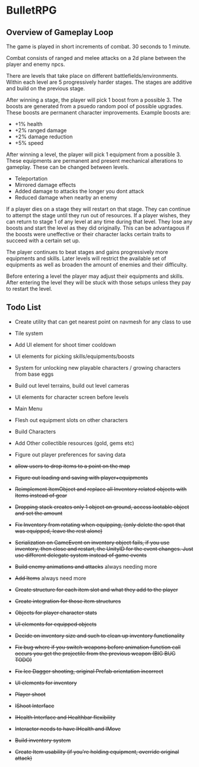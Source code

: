 # BulletRPG

## Overview of Gameplay Loop

The game is played in short increments of combat. 30 seconds to 1 minute.

Combat consists of ranged and melee attacks on a 2d plane between the player and enemy npcs.

There are levels that take place on different battlefields/environments. Within each level are 5 progressively harder stages. The stages are additive and build on the previous stage.

After winning a stage, the player will pick 1 boost from a possible 3. The boosts are generated from a psuedo random pool of possible upgrades. These boosts are permanent character improvements. Example boosts are:

- +1% health
- +2% ranged damage
- +2% damage reduction
- +5% speed

After winning a level, the player will pick 1 equipment from a possible 3. These equipments are permanent and present mechanical alterations to gameplay. These can be changed between levels.

- Teleportation
- Mirrored damage effects
- Added damage to attacks the longer you dont attack
- Reduced damage when nearby an enemy

If a player dies on a stage they will restart on that stage. They can continue to attempt the stage until they run out of resources. If a player wishes, they can return to stage 1 of any level at any time during that level. They lose any boosts and start the level as they did originally. This can be advantagous if the boosts were uneffective or their character lacks certain traits to succeed with a certain set up.

The player continues to beat stages and gains progressively more equipments and skills. Later levels will restrict the available set of equipments as well as broaden the amount of enemies and their difficulty.

Before entering a level the player may adjust their equipments and skills. After entering the level they will be stuck with those setups unless they pay to restart the level.



## Todo List

- Create utility that can get nearest point on navmesh for any class to use
- Tile system
- Add UI element for shoot timer cooldown
- UI elements for picking skills/equipments/boosts
- System for unlocking new playable characters / growing characters from base eggs
- Build out level terrains, build out level cameras
- UI elements for character screen before levels
- Main Menu
- Flesh out equipment slots on other characters
- Build Characters
- Add Other collectible resources (gold, gems etc)
- Figure out player preferences for saving data

- ~~allow users to drop items to a point on the map~~
- ~~Figure out loading and saving with player+equipments~~
- ~~Reimplement ItemObject and replace all Inventory related objects with Items instead of gear~~
- ~~Dropping stack creates only 1 object on ground, access lootable object and set the amount~~
- ~~Fix Inventory from rotating when equipping, (only delete the spot that was equipped, leave the rest alone)~~
- ~~Serialization on GameEvent on inventory object fails, if you use inventory, then close and restart, the UnityID for the event changes. Just use different delegate system instead of game events~~
- ~~Build enemy animations and attacks~~ always needing more
- ~~Add Items~~ always need more
- ~~Create structure for each item slot and what they add to the player~~
- ~~Create integration for those item structures~~
- ~~Objects for player character stats~~
- ~~UI elements for equipped objects~~
- ~~Decide on inventory size and such to clean up inventory functionality~~
- ~~Fix bug where if you switch weapons before animation function call occurs you get the projectile from the previous weapon (BIG BUG TODO)~~   
- ~~Fix Ice Dagger shooting, original Prefab orientation incorrect~~
- ~~UI elements for inventory~~
- ~~Player shoot~~
- ~~IShoot Interface~~
- ~~IHealth Interface and Healthbar flexibility~~
- ~~Interactor needs to have IHealth and IMove~~
- ~~Build inventory system~~
- ~~Create Item usability (if you're holding equipment, override original attack)~~
